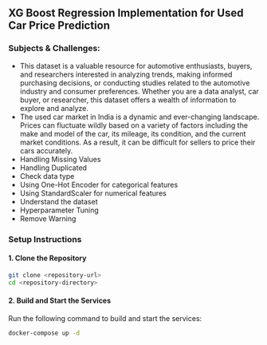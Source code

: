 ## XG Boost Regression Implementation for Used Car Price Prediction


### Subjects & Challenges:
- This dataset is a valuable resource for automotive enthusiasts, buyers, and researchers interested in analyzing trends, making informed purchasing decisions, or conducting studies related to the automotive industry and consumer preferences. Whether you are a data analyst, car buyer, or researcher, this dataset offers a wealth of information to explore and analyze.
- The used car market in India is a dynamic and ever-changing landscape. Prices can fluctuate wildly based on a variety of factors including the make and model of the car, its mileage, its condition, and the current market conditions. As a result, it can be difficult for sellers to price their cars accurately.
- Handling Missing Values
- Handling Duplicated
- Check data type
- Using One-Hot Encoder for categorical features
- Using StandardScaler for numerical features
- Understand the dataset
- Hyperparameter Tuning
- Remove Warning

### Setup Instructions

#### 1. Clone the Repository

```bash
git clone <repository-url>
cd <repository-directory>
```

#### 2. Build and Start the Services

Run the following command to build and start the services:

```bash
docker-compose up -d
```

